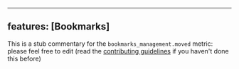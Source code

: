 
---
features: [Bookmarks]
---

This is a stub commentary for the `bookmarks_management.moved` metric: please feel free to edit (read the
[contributing guidelines](https://github.com/mozilla/glean-annotations/blob/main/CONTRIBUTING.md)
if you haven't done this before)
